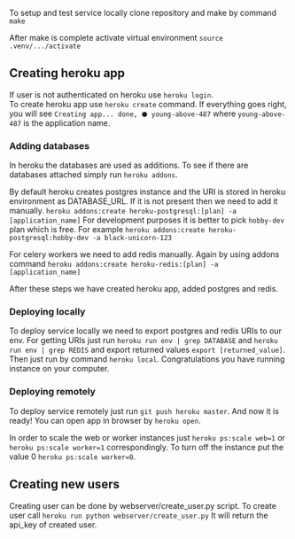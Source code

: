To setup and test service locally clone repository and make by command
`make`

After make is complete activate virtual environment `source .venv/.../activate`

## Creating heroku app

If user is not authenticated on heroku use `heroku login`.\
To create heroku app use `heroku create` command. 
If everything goes right, you will see `Creating app... done, ⬢ young-above-487`
where `young-above-487` is the application name.

### Adding databases

In heroku the databases are used as additions. To see if there are databases
attached simply run `heroku addons`.

By default heroku creates postgres instance and the URI is 
stored in heroku environment as DATABASE_URL. 
If it is not present then we need to add it manually.
`heroku addons:create heroku-postgresql:[plan] -a [application_name]`
For development purposes it is better to pick `hobby-dev` plan which is free.
For example `heroku addons:create heroku-postgresql:hobby-dev -a black-unicorn-123`

For celery workers we need to add redis manually. Again by using addons command
`heroku addons:create heroku-redis:[plan] -a [application_name]`

After these steps we have created heroku app, added postgres and redis. 

### Deploying locally

To deploy service locally we need to export postgres and redis URIs to our env.
For getting URIs just run `heroku run env | grep DATABASE` and 
`heroku run env | grep REDIS` and export returned values `export [returned_value]`.
Then just run by command `heroku local`. Congratulations you have running 
instance on your computer.

### Deploying remotely

To deploy service remotely just run `git push heroku master`. 
And now it is ready! You can open app in browser by `heroku open`.

In order to scale the web or worker instances just `heroku ps:scale web=1` or 
`heroku ps:scale worker=1` correspondingly. 
To turn off the instance put the value 0 `heroku ps:scale worker=0`.

## Creating new users

Creating user can be done by webserver/create_user.py script.
To create user call `heroku run python webserver/create_user.py`
It will return the api_key of created user.
